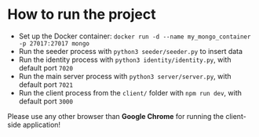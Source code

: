 # How to run the project

* Set up the Docker container: `docker run -d --name my_mongo_container -p 27017:27017 mongo`
* Run the seeder process with `python3 seeder/seeder.py` to insert data
* Run the identity process with `python3 identity/identity.py`, with default port `7020`
* Run the main server process with `python3 server/server.py`, with default port `7021`
* Run the client process from the `client/` folder with `npm run dev`, with default port `3000`

Please use any other browser than **Google Chrome** for running the client-side application!
